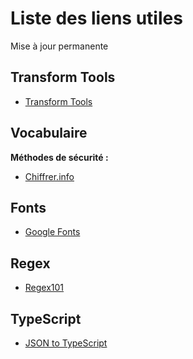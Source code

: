 # Liste des liens utiles

Mise à jour permanente

## Transform Tools

- [Transform Tools](https://transform.tools/json-to-typescript)

## Vocabulaire

**Méthodes de sécurité :**

- [Chiffrer.info](https://chiffrer.info/)

## Fonts

- [Google Fonts](https://fonts.google.com/)

## Regex

- [Regex101](https://regex101.com/)

## TypeScript

- [JSON to TypeScript](https://transform.tools/json-to-typescript/)
